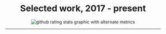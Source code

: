 <h1 align=center>Selected work, 2017 - present</h1>


<p align=center>
  <img align=center alt="github rating stats graphic with alternate metrics" src="https://github-readme-stats.vercel.app/api?username=i5ik&show_icons=true&theme=blueberry&hide_border=true&count_private=true">
</p>

<hr>

